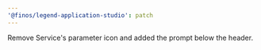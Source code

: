 ```yaml
---
'@finos/legend-application-studio': patch
---
```


Remove Service's parameter icon and added the prompt below the header.

